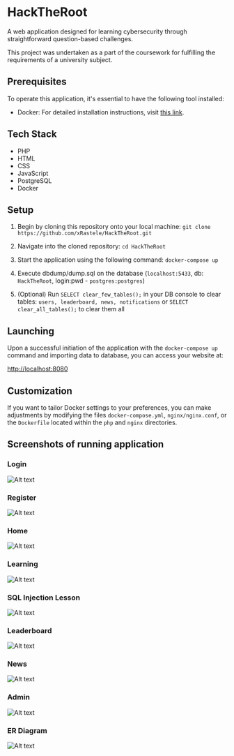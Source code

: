 # HackTheRoot
A web application designed for learning cybersecurity through straightforward question-based challenges.

This project was undertaken as a part of the coursework for fulfilling the requirements of a university subject.

## Prerequisites

To operate this application, it's essential to have the following tool installed:

- Docker: For detailed installation instructions, visit [this link](https://docs.docker.com/get-docker/).

## Tech Stack

- PHP
- HTML
- CSS
- JavaScript
- PostgreSQL
- Docker

## Setup

1. Begin by cloning this repository onto your local machine: `git clone https://github.com/xRastele/HackTheRoot.git`

2. Navigate into the cloned repository: `cd HackTheRoot`

3. Start the application using the following command: `docker-compose up`

4. Execute dbdump/dump.sql on the database (`localhost:5433`, db: `HackTheRoot`, login:pwd - `postgres:postgres`)

5. (Optional) Run `SELECT clear_few_tables();` in your DB console to clear tables: `users, leaderboard, news, notifications` or `SELECT clear_all_tables();` to clear them all

## Launching

Upon a successful initiation of the application with the `docker-compose up` command and importing data to database, you can access your website at:

[http://localhost:8080](http://localhost:8080)

## Customization

If you want to tailor Docker settings to your preferences, you can make adjustments by modifying the files `docker-compose.yml`, `nginx/nginx.conf`, or the `Dockerfile` located within the `php` and `nginx` directories.

## Screenshots of running application

### Login
![Alt text](images/login.png)

### Register
![Alt text](images/register.png)

### Home
![Alt text](images/home.png)

### Learning
![Alt text](images/learning.png)

### SQL Injection Lesson
![Alt text](images/lesson.png)

### Leaderboard
![Alt text](images/leaderboard.png)

### News
![Alt text](images/news.png)

### Admin
![Alt text](images/admin.png)

### ER Diagram
![Alt text](images/er.png)
